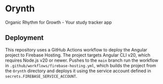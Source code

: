 # Orynth
Organic Rhythm for Growth - Your study tracker app

## Deployment

This repository uses a GitHub Actions workflow to deploy the Angular project to Firebase Hosting. The project targets Angular CLI v20, which requires Node.js v20 or newer.
Pushes to the `main` branch run the workflow in `.github/workflows/firebase-hosting.yml`, which
builds the project from the `Orynth` directory and deploys it using the service account defined in
`secrets.FIREBASE_SERVICE_ACCOUNT`.

